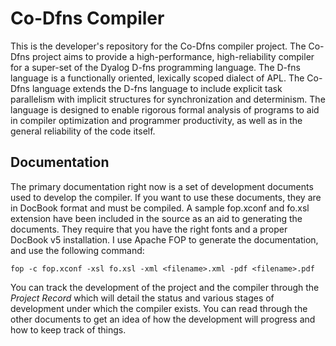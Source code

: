 # Co-Dfns Compiler

This is the developer's repository for the Co-Dfns compiler project.
The Co-Dfns project aims to provide a high-performance,
high-reliability compiler for a super-set of the Dyalog D-fns
programming language.  The D-fns language is a functionally oriented,
lexically scoped dialect of APL. The Co-Dfns language extends the
D-fns language to include explicit task parallelism with implicit
structures for synchronization and determinism. The language is
designed to enable rigorous formal analysis of programs to aid in
compiler optimization and programmer productivity, as well as in the
general reliability of the code itself.

## Documentation

The primary documentation right now is a set of development documents
used to develop the compiler. If you want to use these documents, they
are in DocBook format and must be compiled. A sample fop.xconf and
fo.xsl extension have been included in the source as an aid to
generating the documents. They require that you have the right fonts
and a proper DocBook v5 installation. I use Apache FOP to generate the
documentation, and use the following command:

    fop -c fop.xconf -xsl fo.xsl -xml <filename>.xml -pdf <filename>.pdf

You can track the development of the project and the compiler through
the *Project Record* which will detail the status and various stages
of development under which the compiler exists. You can read through
the other documents to get an idea of how the development will
progress and how to keep track of things.
